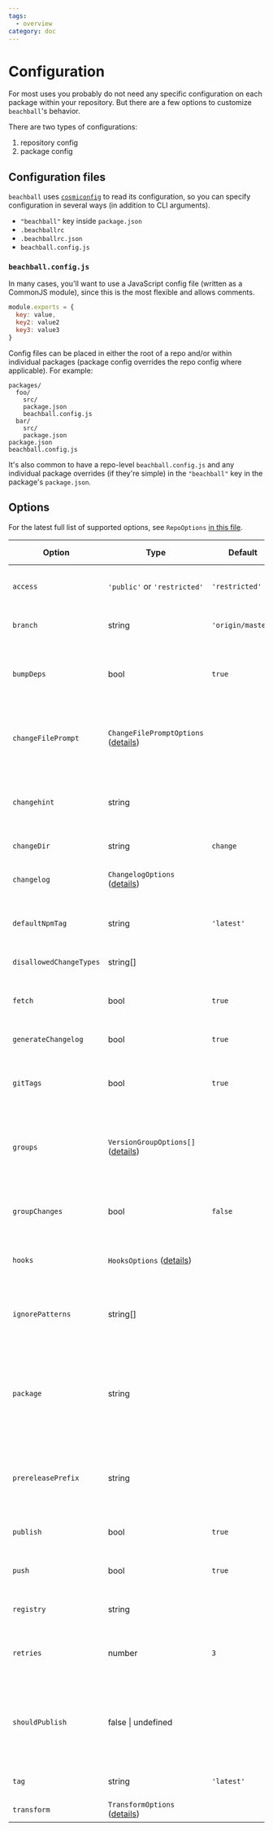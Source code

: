 ```yaml
---
tags:
  - overview
category: doc
---
```


# Configuration

For most uses you probably do not need any specific configuration on each package within your repository. But there are a few options to customize `beachball`'s behavior.

There are two types of configurations:

1. repository config
2. package config

## Configuration files

`beachball` uses [`cosmiconfig`](https://github.com/davidtheclark/cosmiconfig) to read its configuration, so you can specify configuration in several ways (in addition to CLI arguments).

- `"beachball"` key inside `package.json`
- `.beachballrc`
- `.beachballrc.json`
- `beachball.config.js`

### `beachball.config.js`

In many cases, you'll want to use a JavaScript config file (written as a CommonJS module), since this is the most flexible and allows comments.

```js
module.exports = {
  key: value,
  key2: value2
  key3: value3
}
```

Config files can be placed in either the root of a repo and/or within individual packages (package config overrides the repo config where applicable). For example:

```
packages/
  foo/
    src/
    package.json
    beachball.config.js
  bar/
    src/
    package.json
package.json
beachball.config.js
```

It's also common to have a repo-level `beachball.config.js` and any individual package overrides (if they're simple) in the `"beachball"` key in the package's `package.json`.

## Options

For the latest full list of supported options, see `RepoOptions` [in this file](https://github.com/microsoft/beachball/blob/master/src/types/BeachballOptions.ts).

| Option                  | Type                                     | Default           | Option Type          | Description                                                                                     |
| ----------------------- | ---------------------------------------- | ----------------- | -------------------- | ----------------------------------------------------------------------------------------------- |
| `access`                | `'public'` or `'restricted'`             | `'restricted'`    | repo                 | publishes private packages access level                                                         |
| `branch`                | string                                   | `'origin/master'` | repo                 | the target branch (with remote)                                                                 |
| `bumpDeps`              | bool                                     | `true`            | repo                 | bump dependent packages during publish (bump A if A depends on B)                               |
| `changeFilePrompt`      | `ChangeFilePromptOptions` ([details][1]) |                   | repo                 | customize the prompt for change files (can be used to add custom fields)                        |
| `changehint`            | string                                   |                   | repo                 | hint message for when change files are not detected but required                                |
| `changeDir`             | string                                   | `change`          | repo                 | directory of the change files                                                                   |
| `changelog`             | `ChangelogOptions` ([details][2])        |                   | repo                 | changelog rendering and grouping options                                                        |
| `defaultNpmTag`         | string                                   | `'latest'`        | package              | the default dist-tag used for NPM publish                                                       |
| `disallowedChangeTypes` | string[]                                 |                   | repo, group, package | what change types are disallowed                                                                |
| `fetch`                 | bool                                     | `true`            | repo                 | fetch from remote before doing diff comparisons                                                 |
| `generateChangelog`     | bool                                     | `true`            | repo                 | whether to generate changelog files                                                             |
| `gitTags`               | bool                                     | `true`            | repo, package        | whether to create git tags for published packages (eg: foo_v1.0.1)                              |
| `groups`                | `VersionGroupOptions[]` ([details][3])   |                   | repo                 | specifies groups of packages that need to be version bumped at the same time                    |
| `groupChanges`          | bool                                     | `false`           | repo                 | will write multiple changes to a single changefile                                              |
| `hooks`                 | `HooksOptions` ([details][4])            |                   | repo                 | hooks for custom pre/post publish actions                                                       |
| `ignorePatterns`        | string[]                                 |                   | repo                 | ignore changes in these files (minimatch patterns; negations not supported)                     |
| `package`               | string                                   |                   | repo                 | specifies which package the command relates to (overrides change detection based on `git diff`) |
| `prereleasePrefix`      | string                                   |                   | repo                 | prerelease prefix for packages that are specified to receive a prerelease bump                  |
| `publish`               | bool                                     | `true`            | repo                 | whether to publish to npm registry                                                              |
| `push`                  | bool                                     | `true`            | repo                 | whether to push to the remote git branch                                                        |
| `registry`              | string                                   |                   | repo                 | target NPM registry to publish                                                                  |
| `retries`               | number                                   | `3`               | repo                 | number of retries for a package publish before failing                                          |
| `shouldPublish`         | false \| undefined                       |                   | package              | manually disable publishing of a package by beachball (does not work to force publishing)       |
| `tag`                   | string                                   | `'latest'`        | repo, package        | dist-tag for npm when published                                                                 |
| `transform`             | `TransformOptions` ([details][4])        |                   | repo                 | transformations for change files                                                                |

[1]: https://github.com/microsoft/beachball/blob/master/src/types/ChangeFilePrompt.ts
[2]: https://github.com/microsoft/beachball/blob/master/src/types/ChangelogOptions.ts
[3]: ../concepts/groups
[4]: https://github.com/microsoft/beachball/blob/master/src/types/BeachballOptions.ts
